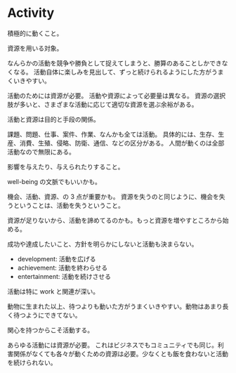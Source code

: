 # Activity

積極的に動くこと。

資源を用いる対象。

なんらかの活動を競争や勝負として捉えてしまうと、勝算のあることしかできなくなる。
活動自体に楽しみを見出して、ずっと続けられるようにした方がうまくいきやすい。

活動のためには資源が必要。
活動や資源によって必要量は異なる。
資源の選択肢が多いと、さまざまな活動に応じて適切な資源を選ぶ余裕がある。

活動と資源は目的と手段の関係。

課題、問題、仕事、案件、作業、なんかも全ては活動。
具体的には、生存、生産、消費、生殖、侵略、防衛、通信、などの区分がある。
人間が動くのは全部活動なので無限にある。

影響を与えたり、与えられたりすること。

well-being の文脈でもいいかも。

機会、活動、資源、の 3 点が重要かも。
資源を失うのと同じように、機会を失うということは、活動を失うということ。

資源が足りないから、活動を諦めてるのかも。もっと資源を増やすところから始める。

成功や達成したいこと、方針を明らかにしないと活動も決まらない。

- development: 活動を広げる
- achievement: 活動を終わらせる
- entertainment: 活動を続けさせる

活動は特に work と関連が深い。

動物に生まれた以上、待つよりも動いた方がうまくいきやすい。動物はあまり長く待つようにできてない。

関心を持つからこそ活動する。

あらゆる活動には資源が必要。
これはビジネスでもコミュニティでも同じ。利害関係がなくても各々が動くための資源は必要。少なくとも飯を食わないと活動を続けられない。

